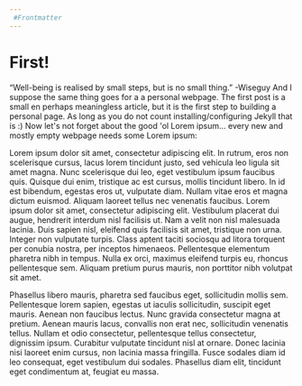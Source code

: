 ```yaml
---
 #Frontmatter
---
```

# First!

“Well-being is realised by small steps, but is no small thing.” -Wiseguy
And I suppose the same thing goes for a a personal webpage. The first post is a small en perhaps meaningless article, but it is the first step to building a personal page.
As long as you do not count installing/configuring Jekyll that is :)
Now let's not forget about the good 'ol Lorem ipsum... every new and mostly empty webpage needs some Lorem ipsum:

Lorem ipsum dolor sit amet, consectetur adipiscing elit. In rutrum, eros non scelerisque cursus, lacus lorem tincidunt justo, sed vehicula leo ligula sit amet magna. Nunc scelerisque dui leo, eget vestibulum ipsum faucibus quis. Quisque dui enim, tristique ac est cursus, mollis tincidunt libero. In id est bibendum, egestas eros ut, vulputate diam. Nullam vitae eros et magna dictum euismod. Aliquam laoreet tellus nec venenatis faucibus. Lorem ipsum dolor sit amet, consectetur adipiscing elit. Vestibulum placerat dui augue, hendrerit interdum nisl facilisis ut. Nam a velit non nisl malesuada lacinia. Duis sapien nisl, eleifend quis facilisis sit amet, tristique non urna. Integer non vulputate turpis. Class aptent taciti sociosqu ad litora torquent per conubia nostra, per inceptos himenaeos. Pellentesque elementum pharetra nibh in tempus. Nulla ex orci, maximus eleifend turpis eu, rhoncus pellentesque sem. Aliquam pretium purus mauris, non porttitor nibh volutpat sit amet.

Phasellus libero mauris, pharetra sed faucibus eget, sollicitudin mollis sem. Pellentesque lorem sapien, egestas ut iaculis sollicitudin, suscipit eget mauris. Aenean non faucibus lectus. Nunc gravida consectetur magna at pretium. Aenean mauris lacus, convallis non erat nec, sollicitudin venenatis tellus. Nullam et odio consectetur, pellentesque tellus consectetur, dignissim ipsum. Curabitur vulputate tincidunt nisl at ornare. Donec lacinia nisi laoreet enim cursus, non lacinia massa fringilla. Fusce sodales diam id leo consequat, eget vestibulum dui sodales. Phasellus diam elit, tincidunt eget condimentum at, feugiat eu massa.